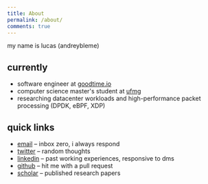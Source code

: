 ```yaml
---
title: About
permalink: /about/
comments: true
---
```


my name is lucas (andreybleme)

## currently

- software engineer at [goodtime.io](https://goodtime.io)
- computer science master's student at [ufmg](https://ufmg.br/)
- researching datacenter workloads and high-performance packet processing (DPDK, eBPF, XDP)

## quick links

- [email](mailto:andreybleme1@gmail.com) – inbox zero, i always respond
- [twitter](https://twitter.com/andreybleme) – random thoughts
- [linkedin](https://www.linkedin.com/in/andreybleme) – past working experiences, responsive to dms
- [github](https://github.com/andreybleme) – hit me with a pull request
- [scholar](https://scholar.google.com/citations?user=Yt9LrFoAAAAJ) – published research papers

